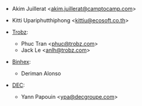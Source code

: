 - Akim Juillerat \<<akim.juillerat@camptocamp.com>\>

- Kitti Upariphutthiphong \<<kittiu@ecosoft.co.th>\>

- [Trobz](https://trobz.com):

  - Phuc Tran \<<phuc@trobz.com>\>
  - Jack Le \<<anlh@trobz.com>\>

- [Binhex](https://binhex.cloud/):
  - Deriman Alonso

- [DEC](https://decgroupe.com/):
  - Yann Papouin \<<ypa@decgroupe.com>\>
